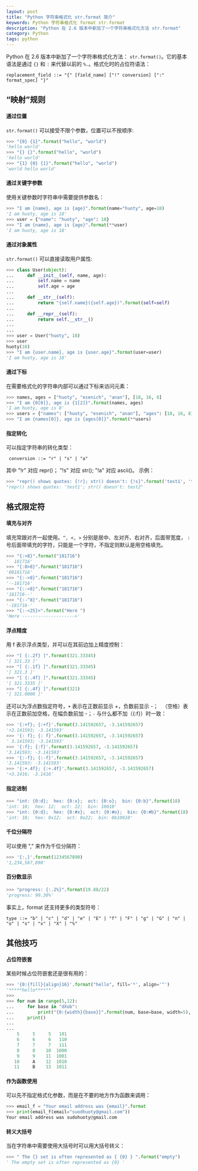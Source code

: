 ```yaml
---
layout: post
title: "Python 字符串格式化 str.format 简介"
keywords: Python 字符串格式化 format str.format
description: "Python 在 2.6 版本中新加了一个字符串格式化方法 str.format"
category: Python
tags: python
---
```


Python 在 2.6 版本中新加了一个字符串格式化方法： `str.format()`。它的基本语法是通过 `{}` 和 `:` 来代替以前的 `%.`。格式化时的占位符语法：

```
replacement_field ::= "{" [field_name] ["!" conversion] [":" format_spec] "}"
```

## “映射”规则

#### 通过位置

`str.format()` 可以接受不限个参数，位置可以不按顺序:

```python
>>> "{0} {1}".format("hello", "world")
'hello world'
>>> "{} {}".format("hello", "world")
'hello world'
>>> "{1} {0} {1}".format("hello", "world")
'world hello world'
```

#### 通过关键字参数

使用关键参数时字符串中需要提供参数名：

```python
>>> "I am {name}, age is {age}".format(name="huoty", age=18)
'I am huoty, age is 18'
>>> user = {"name": "huoty", "age": 18}
>>> "I am {name}, age is {age}".format(**user)
'I am huoty, age is 18'
```

#### 通过对象属性

`str.format()` 可以直接读取用户属性:

```python
>>> class User(object):
...     def __init__(self, name, age):
...         self.name = name
...         self.age = age
...         
...     def __str__(self):
...         return "{self.name}({self.age})".format(self=self)
...     
...     def __repr__(self):
...         return self.__str__()
...     
...
>>> user = User("huoty", 18)
>>> user
huoty(18)
>>> "I am {user.name}, age is {user.age}".format(user=user)
'I am huoty, age is 18'
```

#### 通过下标

在需要格式化的字符串内部可以通过下标来访问元素：

```python
>>> names, ages = ["huoty", "esenich", "anan"], [18, 16, 8]
>>> "I am {0[0]}, age is {1[2]}".format(names, ages)
'I am huoty, age is 8'
>>> users = {"names": ["huoty", "esenich", "anan"], "ages": [18, 16, 8]}
>>> "I am {names[0]}, age is {ages[0]}".format(**users)
```

#### 指定转化

可以指定字符串的转化类型：

```
 conversion ::= "r" | "s" | "a"
```

其中 "!r" 对应 repr()； "!s" 对应 str(); "!a" 对应 ascii()。 示例：

```python
>>> "repr() shows quotes: {!r}; str() doesn't: {!s}".format('test1', 'test2')
"repr() shows quotes: 'test1'; str() doesn't: test2"
```

## 格式限定符

#### 填充与对齐

填充常跟对齐一起使用。`^, <, >` 分别是居中、左对齐、右对齐，后面带宽度， `:` 号后面带填充的字符，只能是一个字符，不指定则默认是用空格填充。

```python
>>> "{:>8}".format("181716")
'  181716'
>>> "{:0>8}".format("181716")
'00181716'
>>> "{:->8}".format("181716")
'--181716'
>>> "{:-<8}".format("181716")
'181716--'
>>> "{:-^8}".format("181716")
'-181716-'
>>> "{:-<25}>".format("Here ")
'Here -------------------->'
```
#### 浮点精度

用 f 表示浮点类型，并可以在其前边加上精度控制：

```python
>>> "[ {:.2f} ]".format(321.33345)
'[ 321.33 ]'
>>> "[ {:.1f} ]".format(321.33345)
'[ 321.3 ]'
>>> "[ {:.4f} ]".format(321.33345)
'[ 321.3335 ]'
>>> "[ {:.4f} ]".format(321)
'[ 321.0000 ]'
```

还可以为浮点数指定符号，`+` 表示在正数前显示 +，负数前显示 -；` ` （空格）表示在正数前加空格，在幅负数前加 -；`-` 与什么都不加（{:f}）时一致：

```python
>>> '{:+f}; {:+f}'.format(3.141592657, -3.141592657)
'+3.141593; -3.141593'
>>> '{: f}; {: f}'.format(3.141592657, -3.141592657)
' 3.141593; -3.141593'
>>> '{:f}; {:f}'.format(3.141592657, -3.141592657)
'3.141593; -3.141593'
>>> '{:-f}; {:-f}'.format(3.141592657, -3.141592657)
'3.141593; -3.141593'
>>> '{:+.4f}; {:+.4f}'.format(3.141592657, -3.141592657)
'+3.1416; -3.1416'
```

#### 指定进制

```python
>>> "int: {0:d};  hex: {0:x};  oct: {0:o};  bin: {0:b}".format(18)
'int: 18;  hex: 12;  oct: 22;  bin: 10010'
>>> "int: {0:d};  hex: {0:#x};  oct: {0:#o};  bin: {0:#b}".format(18)
'int: 18;  hex: 0x12;  oct: 0o22;  bin: 0b10010'
```

#### 千位分隔符

可以使用 "," 来作为千位分隔符：

```python
>>> '{:,}'.format(1234567890)
'1,234,567,890'
```

#### 百分数显示

```python
>>> "progress: {:.2%}".format(19.88/22)
'progress: 90.36%'
```

事实上，format 还支持更多的类型符号：

```
type ::= "b" | "c" | "d" | "e" | "E" | "f" | "F" | "g" | "G" | "n" | "o" | "s" | "x" | "X" | "%"
```

## 其他技巧

#### 占位符嵌套

某些时候占位符嵌套还是很有用的：

```python
>>> '{0:{fill}{align}16}'.format("hello", fill='*', align='^')
'*****hello******'
>>>
>>> for num in range(5,12):
...     for base in "dXob":
...         print("{0:{width}{base}}".format(num, base=base, width=5), end=' ')
...     print()
...     
...
    5     5     5   101
    6     6     6   110
    7     7     7   111
    8     8    10  1000
    9     9    11  1001
   10     A    12  1010
   11     B    13  1011
```

#### 作为函数使用

可以先不指定格式化参数，而是在不要的地方作为函数来调用：

```python
>>> email_f = "Your email address was {email}".format
>>> print(email_f(email="suodhuoty@gmail.com"))
Your email address was sudohuoty@gmail.com
```

#### 转义大括号

当在字符串中需要使用大括号时可以用大括号转义：

```python
>>> " The {} set is often represented as { {0} } ".format("empty")
' The empty set is often represented as {0} '
```

